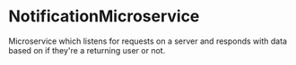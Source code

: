 # NotificationMicroservice
Microservice which listens for requests on a server and responds with data based on if they're a returning user or not.

